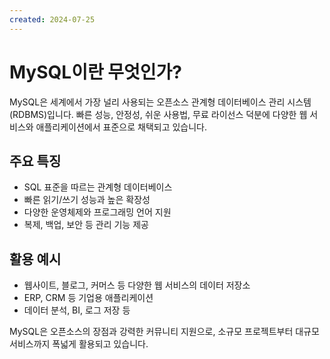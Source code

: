 ```yaml
---
created: 2024-07-25
---
```


# MySQL이란 무엇인가?

MySQL은 세계에서 가장 널리 사용되는 오픈소스 관계형 데이터베이스 관리 시스템(RDBMS)입니다. 빠른 성능, 안정성, 쉬운 사용법, 무료 라이선스 덕분에 다양한 웹 서비스와 애플리케이션에서 표준으로 채택되고 있습니다.

## 주요 특징
- SQL 표준을 따르는 관계형 데이터베이스
- 빠른 읽기/쓰기 성능과 높은 확장성
- 다양한 운영체제와 프로그래밍 언어 지원
- 복제, 백업, 보안 등 관리 기능 제공

## 활용 예시
- 웹사이트, 블로그, 커머스 등 다양한 웹 서비스의 데이터 저장소
- ERP, CRM 등 기업용 애플리케이션
- 데이터 분석, BI, 로그 저장 등

MySQL은 오픈소스의 장점과 강력한 커뮤니티 지원으로, 소규모 프로젝트부터 대규모 서비스까지 폭넓게 활용되고 있습니다. 